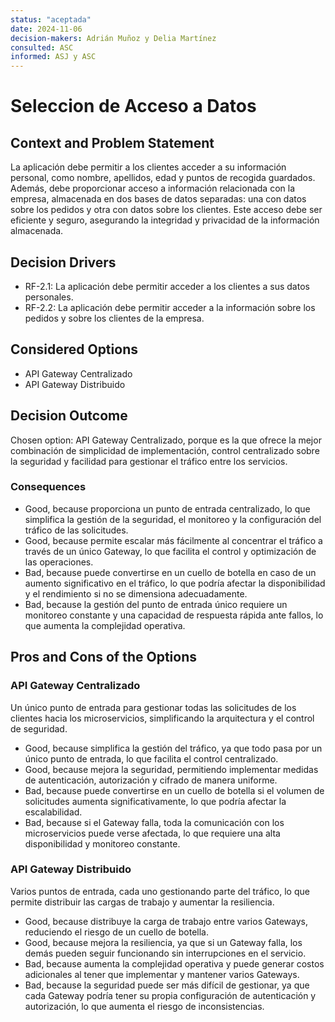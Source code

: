 ```yaml
---
status: "aceptada"
date: 2024-11-06
decision-makers: Adrián Muñoz y Delia Martínez
consulted: ASC
informed: ASJ y ASC
---
```


# Seleccion de Acceso a Datos

## Context and Problem Statement

La aplicación debe permitir a los clientes acceder a su información personal, como nombre, apellidos, edad y puntos de recogida guardados. Además, debe proporcionar acceso a información relacionada con la empresa, almacenada en dos bases de datos separadas: una con datos sobre los pedidos y otra con datos sobre los clientes. Este acceso debe ser eficiente y seguro, asegurando la integridad y privacidad de la información almacenada.

## Decision Drivers

* RF-2.1: La aplicación debe permitir acceder a los clientes a sus datos personales.
* RF-2.2: La aplicación debe permitir acceder a la información sobre los pedidos y sobre los clientes de la empresa.

## Considered Options

* API Gateway Centralizado
* API Gateway Distribuido

## Decision Outcome

Chosen option: API Gateway Centralizado, porque es la que ofrece la mejor combinación de simplicidad de implementación, control centralizado sobre la seguridad y facilidad para gestionar el tráfico entre los servicios.

### Consequences

* Good, because proporciona un punto de entrada centralizado, lo que simplifica la gestión de la seguridad, el monitoreo y la configuración del tráfico de las solicitudes.
* Good, because permite escalar más fácilmente al concentrar el tráfico a través de un único Gateway, lo que facilita el control y optimización de las operaciones.
* Bad, because puede convertirse en un cuello de botella en caso de un aumento significativo en el tráfico, lo que podría afectar la disponibilidad y el rendimiento si no se dimensiona adecuadamente.
* Bad, because la gestión del punto de entrada único requiere un monitoreo constante y una capacidad de respuesta rápida ante fallos, lo que aumenta la complejidad operativa.

## Pros and Cons of the Options

### API Gateway Centralizado

Un único punto de entrada para gestionar todas las solicitudes de los clientes hacia los microservicios, simplificando la arquitectura y el control de seguridad.

* Good, because simplifica la gestión del tráfico, ya que todo pasa por un único punto de entrada, lo que facilita el control centralizado.
* Good, because mejora la seguridad, permitiendo implementar medidas de autenticación, autorización y cifrado de manera uniforme.
* Bad, because puede convertirse en un cuello de botella si el volumen de solicitudes aumenta significativamente, lo que podría afectar la escalabilidad.
* Bad, because si el Gateway falla, toda la comunicación con los microservicios puede verse afectada, lo que requiere una alta disponibilidad y monitoreo constante.

### API Gateway Distribuido

Varios puntos de entrada, cada uno gestionando parte del tráfico, lo que permite distribuir las cargas de trabajo y aumentar la resiliencia.

* Good, because distribuye la carga de trabajo entre varios Gateways, reduciendo el riesgo de un cuello de botella.
* Good, because mejora la resiliencia, ya que si un Gateway falla, los demás pueden seguir funcionando sin interrupciones en el servicio.
* Bad, because aumenta la complejidad operativa y puede generar costos adicionales al tener que implementar y mantener varios Gateways.
* Bad, because la seguridad puede ser más difícil de gestionar, ya que cada Gateway podría tener su propia configuración de autenticación y autorización, lo que aumenta el riesgo de inconsistencias.

